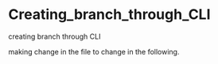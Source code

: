  

 # Creating_branch_through_CLI


 creating branch through CLI 

 making change in the file to change in the following.

